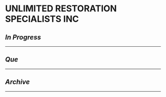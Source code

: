 # UNLIMITED RESTORATION SPECIALISTS INC

## *In Progress*

--------------------

## *Que*

-----------------------------------
## *Archive*

-----------------------------------

